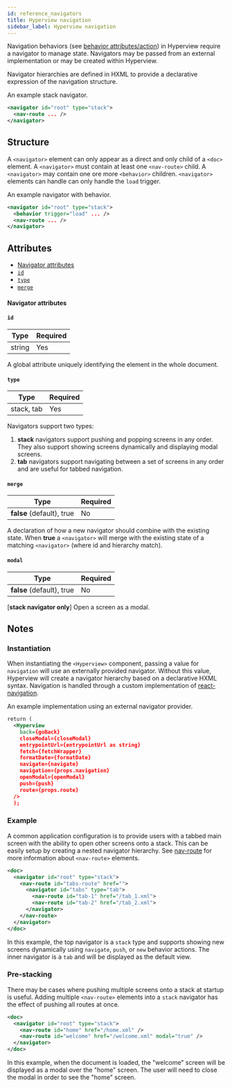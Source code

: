 ```yaml
---
id: reference_navigators
title: Hyperview navigation
sidebar_label: Hyperview navigation
---
```


Navigation behaviors (see [behavior attributes/action](reference_behavior_attributes#action)) in Hyperview require a navigator to manage state. Navigators may be passed from an external implementation or may be created within Hyperview.

Navigator hierarchies are defined in HXML to provide a declarative expression of the navigation structure.

An example stack navigator.

```xml
<navigator id="root" type="stack">
  <nav-route ... />
</navigator>
```

## Structure

A `<navigator>` element can only appear as a direct and only child of a `<doc>` element. A `<navigator>` must contain at least one `<nav-route>` child. A `<navigator>` may contain one ore more `<behavior>` children. `<navigator>` elements can handle can only handle the `load` trigger.

An example navigator with behavior.

```xml
<navigator id="root" type="stack">
  <behavior trigger="load" ... />
  <nav-route ... />
</navigator>
```

## Attributes

- [Navigator attributes](#navigator-attributes)
- [`id`](#id)
- [`type`](#type)
- [`merge`](#merge)

#### Navigator attributes

#### `id`

| Type   | Required |
| ------ | -------- |
| string | Yes      |

A global attribute uniquely identifying the element in the whole document.

#### `type`

| Type       | Required |
| ---------- | -------- |
| stack, tab | Yes      |

Navigators support two types:

1. **stack** navigators support pushing and popping screens in any order. They also support showing screens dynamically and displaying modal screens.
2. **tab** navigators support navigating between a set of screens in any order and are useful for tabbed navigation.

#### `merge`

| Type                      | Required |
| ------------------------- | -------- |
| **false** (default), true | No       |

A declaration of how a new navigator should combine with the existing state. When **true** a `<navigator>` will merge with the existing state of a matching `<navigator>` (where id and hierarchy match).

#### `modal`

| Type                      | Required |
| ------------------------- | -------- |
| **false** (default), true | No       |

[**stack navigator only**] Open a screen as a modal.

## Notes

### Instantiation

When instantiating the `<Hyperview>` component, passing a value for `navigation` will use an externally provided navigator. Without this value, Hyperview will create a navigator hierarchy based on a declarative HXML syntax. Navigation is handled through a custom implementation of [react-navigation](https://reactnavigation.org).

An example implementation using an external navigator provider.

```xml
return (
  <Hyperview
    back={goBack}
    closeModal={closeModal}
    entrypointUrl={entrypointUrl as string}
    fetch={fetchWrapper}
    formatDate={formatDate}
    navigate={navigate}
    navigation={props.navigation}
    openModal={openModal}
    push={push}
    route={props.route}
  />
  );
```

### Example

A common application configuration is to provide users with a tabbed main screen with the ability to open other screens onto a stack. This can be easily setup by creating a nested navigator hierarchy. See [nav-route](reference_nav_route) for more information about `<nav-route>` elements.

```xml
<doc>
  <navigator id="root" type="stack">
    <nav-route id="tabs-route" href="">
      <navigator id="tabs" type="tab">
        <nav-route id="tab-1" href="/tab_1.xml">
        <nav-route id="tab-2" href="/tab_2.xml">
      </navigator>
    </nav-route>
  </navigator>
</doc>
```

In this example, the top navigator is a `stack` type and supports showing new screens dynamically using `navigate`, `push`, or `new` behavior actions. The inner navigator is a `tab` and will be displayed as the default view.

### Pre-stacking

There may be cases where pushing multiple screens onto a stack at startup is useful. Adding multiple `<nav-route>` elements into a `stack` navigator has the effect of pushing all routes at once.

```xml
<doc>
  <navigator id="root" type="stack">
    <nav-route id="home" href="/home.xml" />
    <nav-route id="welcome" href="/welcome.xml" modal="true" />
  </navigator>
</doc>
```

In this example, when the document is loaded, the "welcome" screen will be displayed as a modal over the "home" screen. The user will need to close the modal in order to see the "home" screen.
